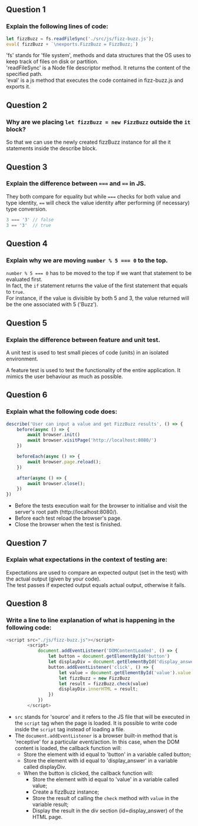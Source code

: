 ## Question 1 

### Explain the following lines of code:
```javascript
let fizzBuzz = fs.readFileSync('./src/js/fizz-buzz.js');
eval( fizzBuzz + `\nexports.FizzBuzz = FizzBuzz;`)
```
'fs' stands for 'file system', methods and data structures that the OS uses to keep track of files on disk or partition.  
'readFileSync' is a Node file descriptor method. It returns the content of the specified path.  
'eval' is a js method that executes the code contained in fizz-buzz.js and exports it.

## Question 2

### Why are we placing `let fizzBuzz = new FizzBuzz` outside the `it` block?

So that we can use the newly created fizzBuzz instance for all the it statements inside the describe block.

## Question 3

### Explain the difference between `===` and `==` in JS.

They both compare for equality but while `===` checks for both value and type identity, `==` will check the value identity after performing (if necessary) type conversion.

```javascript
3 === '3' // false   
3 == '3'  // true
```  

## Question 4

### Explain why we are moving `number % 5 === 0` to the top.

`number % 5 === 0` has to be moved to the top if we want that statement to be evaluated first.   
In fact, the `if` statement returns the value of the first statement that equals to `true`.   
For instance, if the value is divisible by both 5 and 3, the value returned will be the one associated with 5 ('Buzz'). 

## Question 5

### Explain the difference between feature and unit test.

A unit test is used to test small pieces of code (units) in an isolated environment.

A feature test is used to test the functionality of the entire application. It mimics the user behaviour as much as possible.

## Question 6 

### Explain what the following code does:
```javascript
describe('User can input a value and get FizzBuzz results', () => {
    before(async () => {
        await browser.init()
        await browser.visitPage('http://localhost:8080/')
    })

    beforeEach(async () => {
        await browser.page.reload();
    })

    after(async () => {
        await browser.close();
    })
})
```
* Before the tests execution wait for the browser to initialise and visit the server's root path (http://localhost:8080/).   
* Before each test reload the browser's page.  
* Close the browser when the test is finished.

## Question 7

### Explain what expectations in the context of testing are:

Expectations are used to compare an expected output (set in the test) with the actual output (given by your code).   
The test passes if expected output equals actual output, otherwise it fails.  

## Question 8

### Write a line to line explanation of what is happening in the following code:
```javascript
<script src="./js/fizz-buzz.js"></script>
        <script>
            document.addEventListener('DOMContentLoaded', () => {
                let button = document.getElementById('button')
                let displayDiv = document.getElementById('display_answer')
                button.addEventListener('click', () => {
                    let value = document.getElementById('value').value
                    let fizzBuzz = new FizzBuzz
                    let result = fizzBuzz.check(value)
                    displayDiv.innerHTML = result;
                })
            })
        </script>
```
* `src` stands for 'source' and it refers to the JS file that will be executed in the `script` tag when the page is loaded. It is possible to write code inside the `script` tag instead of loading a file.
* The `document.addEventListener` is a browser built-in method that is 'receptive' for a particular event/action. In this case, when the DOM content is loaded, the callback function will:
    * Store the element with id equal to 'button' in a variable called button;
    * Store the element with id equal to 'display_answer' in a variable called displayDiv.
    * When the button is clicked, the callback function will:
        * Store the element with id equal to 'value' in a variable called value;
        * Create a fizzBuzz instance;
        * Store the result of calling the `check` method with `value` in the variable result;
        * Display the result in the div section (id=display_answer) of the HTML page.